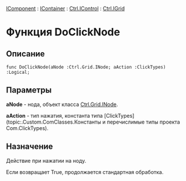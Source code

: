 ﻿---
Link: Com.Ctrl.IGrid.@DoClickNode
---

[IComponent](topic:Com.Custom.ComClasses.IComponent.Default) :
[IContainer](topic:Com.Custom.ComClasses.IContainer.Default) :
[Ctrl.IControl](topic:Com.Custom.ComClasses.Ctrl.IControl.Default) :
[Ctrl.IGrid](Default)

# Функция DoClickNode

## Описание

    func DoClickNode(aNode :Ctrl.Grid.INode; aAction :ClickTypes) :Logical;

## Параметры

**aNode** - нода, объект класса [Ctrl.Grid.INode](topic:Com.Custom.ComClasses.Ctrl.Grid.INode.Default).

**aAction** - тип нажатия, константа типа [ClickTypes](topic:.Custom.ComClasses.Константы и перечислимые типы проекта Com.ClickTypes).

## Назначение

Действие при нажатии на ноду.

Если возвращает True, продолжается стандартная обработка.